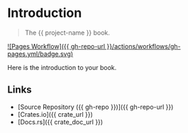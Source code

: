 # Introduction

> The {{ project-name }} book.

[![Pages Workflow]({{ gh-repo-url }}/actions/workflows/gh-pages.yml/badge.svg)](<{{ gh-repo-url }}/actions/workflows/gh-pages.yml>)

Here is the introduction to your book.

## Links

- [Source Repository ({{ gh-repo }})]({{ gh-repo-url }})
- [Crates.io]({{ crate_url }})
- [Docs.rs]({{ crate_doc_url }})
